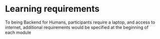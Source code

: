 # Learning requirements

To being Backend for Humans, participants require a laptop, and access to
internet, additional requirements would be specified at the beginning of each
module
